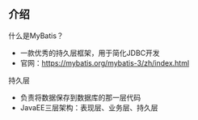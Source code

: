 ## 介绍
什么是MyBatis？
- 一款优秀的持久层框架，用于简化JDBC开发
- 官网：https://mybatis.org/mybatis-3/zh/index.html

持久层
- 负责将数据保存到数据库的那一层代码
- JavaEE三层架构：表现层、业务层、持久层

#### 